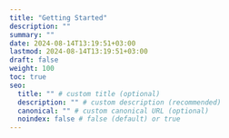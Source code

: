 ```yaml
---
title: "Getting Started"
description: ""
summary: ""
date: 2024-08-14T13:19:51+03:00
lastmod: 2024-08-14T13:19:51+03:00
draft: false
weight: 100
toc: true
seo:
  title: "" # custom title (optional)
  description: "" # custom description (recommended)
  canonical: "" # custom canonical URL (optional)
  noindex: false # false (default) or true
---
```

